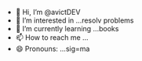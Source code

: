- 👋 Hi, I’m @avictDEV
- 👀 I’m interested in ...resolv problems
- 🌱 I’m currently learning ...books
- 📫 How to reach me ...
- 😄 Pronouns: ...sig=ma

<!---
avictDEV/avictDEV is a ✨ special ✨ repository because its `README.md` (this file) appears on your GitHub profile.
You can click the Preview link to take a look at your changes.
--->
